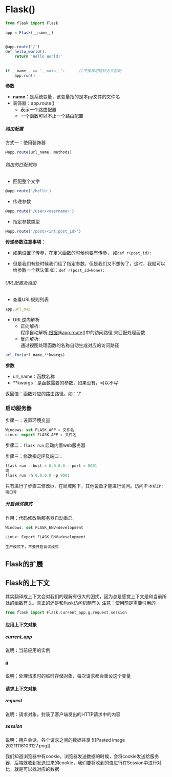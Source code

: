 # Flask()
```js
from flask import Flask  
  
app = Flask(__name__)  
  
  
@app.route('/')  
def hello_world():  
    return 'Hello World!'  
  
  
if __name__ == '__main__':  	//不推荐用这种方式启动
    app.run()
```
**参数**
- __name__：是系统变量，该变量指的是本py文件的文件名
- 装饰器：app.route()
	- 表示一个路由配置
	- 一个函数可以不止一个路由配置

##### 路由配置
方式一：使用装饰器
```js
@app.route(url_name, methods)
```
###### 路由的匹配规则
- 匹配整个文字
```js
@app.route('/hello')
```
- 传递参数
```js
@app.route('/user/<username>')
```
- 指定参数类型
```js
@app.route('/post/<int:post_id>')
```
**传递参数注意事项**：

- 如果设置了传参，在定义函数的时候也要有传参，
如`def r(post_id):`

- 但是我们有些时候我们给了指定参数，但是我们又不想传了，这时，我就可以给参数一个默认值
如：`def r(post_id=None):`

###### URL配置及路由
- 查看URL规则列表
```js
app.url_map
```
- URL逆向解析
	- 正向解析:  
	 程序自动解析,根据@app.route()中的访问路径,来匹配处理函数
	- 反向解析:  
	通过视图处理函数的名称自动生成对应的访问路径
```js
url_for(url_name,**kwargs)
```
**参数**

- url_name：函数名称
- \*\*kwargs：是函数需要的参数，如果没有，可以不写

返回值：函数对应的路由路径。如：'/'
### 启动服务器	
步骤一：设置环境变量
```js
Windows: set FLASK_APP = 文件名
Linux: export FLASK_APP = 文件名
```

步骤二：`flask run` 启动内置web服务器

步骤三：修改指定IP及端口：
```js
flask run --host = 0.0.0.0 --port = 8001
或
flask run -h 0.0.0.0 -p 8001
```
只有进行了步骤三修改ip，在局域网下，其他设备才能进行访问。访问IP:`本机IP:端口号`
##### 开启调试模式
作用：代码修改后服务器自动重启。
```js
Windows: set FLASK_ENV=development

Linux: Export FLASK_ENV=development
```
```ad-warning
生产模式下，不要开启调试模式
```

## Flask的扩展

## Flask的上下文

其实翻译成上下文会对我们的理解有很大的困扰，因为总是感觉上下文是和当前所处的函数有关。真正的还是和flask访问机制有关
注意：使用前是需要引用的
```js
from flask import Flask,current_app,g,request,session
```
#### 应用上下文对象
##### current_app
说明：当前应用的实例


##### g
说明：处理请求时的临时存储对象，每次请求都会重设这个变量

#### 请求上下文对象
##### request
说明：请求对象，封装了客户端发出的HTTP请求中的内容

##### session
说明：用户会话，各个请求之间的数据共享
![[Pasted image 20211116103127.png]]

我们知道浏览器中有cookie，浏览器发送数据的时候，会将cookie发送给服务器，后端就收到发送过来的cookie，我们要将收到的值进行在Session中进行对比，就是可以找对应的数据